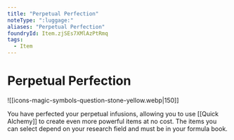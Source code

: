 ```yaml
---
title: "Perpetual Perfection"
noteType: ":luggage:"
aliases: "Perpetual Perfection"
foundryId: Item.zjSEs7XMlAzPtRmq
tags:
  - Item
---
```


# Perpetual Perfection
![[icons-magic-symbols-question-stone-yellow.webp|150]]

You have perfected your perpetual infusions, allowing you to use [[Quick Alchemy]] to create even more powerful items at no cost. The items you can select depend on your research field and must be in your formula book.
